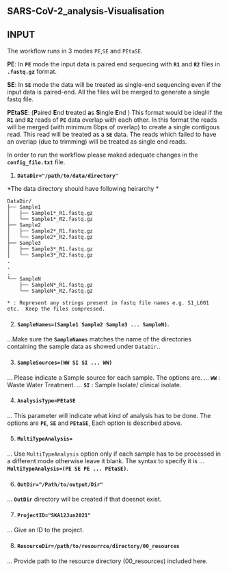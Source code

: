 ## SARS-CoV-2_analysis-Visualisation

## INPUT

The workflow runs in 3 modes `PE`,`SE` and `PEtaSE`.

**PE**: In **`PE`** mode the input data is paired end sequecing with **`R1`** and **`R2`** files in **`.fastq.gz`** format. 

**SE**: In **`SE`** mode the data will be treated as single-end sequencing even if the input data is paired-end.  All the files will be merged to generate a single fastq file.  

**PEtaSE**: (**P**aired **E**nd **t**reated **a**s **S**ingle **E**nd ) This format would be ideal if the **`R1`** and **`R2`** reads of **`PE`** data overlap with each other.  In this format the reads will be merged (with minimum 6bps of overlap) to create a single contigous read.  This read will be treated as a **`SE`** data. The reads which failed to have an overlap (due to trimming) will be treated as single end reads.

In order to run the workflow please maked adequate changes in the **`config_file.txt`** file.


1. **`DataDir="/path/to/data/directory"`**

*The data directory should have following heirarchy *
```
DataDir/
├── Sample1
│   ├── Sample1*_R1.fastq.gz
│   └── Sample1*_R2.fastq.gz
├── Sample2
│   ├── Sample2*_R1.fastq.gz
│   └── Sample2*_R2.fastq.gz
├── Sample3
│   ├── Sample3*_R1.fastq.gz
│   └── Sample3*_R2.fastq.gz
.
.
.
└── SampleN
    ├── SampleN*_R1.fastq.gz
    └── SampleN*_R2.fastq.gz

* : Represent any strings present in fastq file names e.g. S1_L001 etc.  Keep the files compressed.

```

2. #### **`SampleNames=(Sample1 Sample2 Sample3 ... SampleN)`**.
...Make sure the **`SampleNames`** matches the name of the directories containing the sample data as showed under `DataDir`..


3. #### **`SampleSources=(WW SI SI ... WW)`**

... Please indicate a Sample source for each sample.  The options are.
... **`WW`** : Waste Water Treatment.
... **`SI`** : Sample Isolate/ clinical isolate.


4. #### **`AnalysisType=PEtaSE`**

... This parameter will indicate what kind of analysis has to be done.  The options are **`PE`**, **`SE`** and **`PEtaSE`**,  Each option is described above. 


5. #### **`MultiTypeAnalysis=`**
... Use `MultiTypeAnalysis` option only if each sample has to be processed in a different mode otherwise leave it blank. The syntax to specify it is 
... **`MultiTypeAnalysis=(PE SE PE ... PEtaSE)`**.


6. #### **`OutDir="/Path/to/output/Dir"`**
... **`OutDir`** directory will be created if that doesnot exist.


7. #### **`ProjectID="SKA12Jun2021"`**

... Give an ID to the project. 

8. #### **`ResourceDir=/path/to/resourrce/directory/00_resources`**

... Provide path to the resource directory (00_resources) included here.





